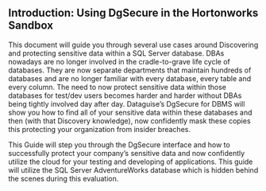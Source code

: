 ## Introduction: Using DgSecure in the Hortonworks Sandbox


This document will guide you through several use cases around Discovering and protecting sensitive data within a SQL Server database.    DBAs nowadays are no longer involved in the cradle-to-grave life cycle of databases.  They are now separate departments that maintain hundreds of databases and are no longer familiar with every database, every table and every column.  The need to now protect sensitive data within those databases for test/dev users becomes harder and harder without DBAs being tightly involved day after day.  Dataguise’s DgSecure for DBMS will show you how to find all of your sensitive data within these databases and then (with that Discovery knowledge), now confidently mask these copies this protecting your organization from insider breaches.  


This Guide will step you through the DgSecure interface and how to successfully protect your company’s sensitive data and now confidently utilize the cloud for your testing and developing of applications.   This guide will utilize the SQL Server AdventureWorks database which is hidden behind the scenes during this evaluation.
